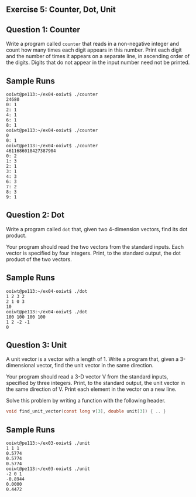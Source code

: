 Exercise 5: Counter, Dot, Unit
------------------------------

Question 1: Counter
-------------------

Write a program called `counter` that reads in a non-negative
integer and count how many times each digit appears in this
number.  Print each digit and the number of times it appears
on a separate line, in ascending order of the digits.  Digits
that do not appear in the input number need not be printed.

Sample Runs
-----------

```
ooiwt@pe113:~/ex04-ooiwt$ ./counter
24680
0: 1
2: 1
4: 1
6: 1
8: 1
ooiwt@pe113:~/ex04-ooiwt$ ./counter
0
0: 1
ooiwt@pe113:~/ex04-ooiwt$ ./counter
4611686018427387904 
0: 2
1: 3
2: 1
3: 1
4: 3
6: 3
7: 2
8: 3
9: 1
```

Question 2: Dot
---------------

Write a program called `dot` that, given two 4-dimension vectors, 
find its dot product.  

Your program should read the two vectors from the standard inputs.
Each vector is specified by four integers.  Print, to the standard
output, the dot product of the two vectors.

Sample Runs
-----------

```
ooiwt@pe113:~/ex04-ooiwt$ ./dot
1 2 3 2
2 1 0 3
10
ooiwt@pe113:~/ex04-ooiwt$ ./dot
100 100 100 100
1 2 -2 -1
0
```

Question 3: Unit
----------------

A unit vector is a vector with a length of 1.  Write a program
that, given a 3-dimensional vector, find the unit vector in 
the same direction.

Your program should read a 3-D vector V from the standard inputs, specified by three integers.  Print, to the standard
output, the unit vector in the same direction of V.  Print
each element in the vector on a new line.

Solve this problem by writing a function with the following
header.

```C
void find_unit_vector(const long v[3], double unit[3]) { .. }
```

Sample Runs
-----------
```
ooiwt@pe113:~/ex03-ooiwt$ ./unit
1 1 1
0.5774
0.5774
0.5774
ooiwt@pe113:~/ex03-ooiwt$ ./unit
-2 0 1
-0.8944
0.0000
0.4472
```
